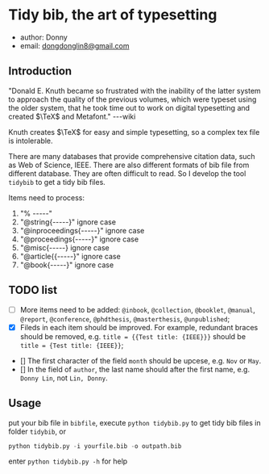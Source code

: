 # Tidy bib, the art of typesetting
- author: Donny
- email:  dongdonglin8@gmail.com

## Introduction
"Donald E. Knuth became so frustrated with the inability of the latter system to approach the quality 
of the previous volumes, which were typeset using the older system, that he took time out to work on 
digital typesetting and created $\TeX$ and Metafont." ---wiki

Knuth creates $\TeX$ for easy and simple typesetting, so a complex tex file is intolerable.

There are many databases that provide comprehensive citation data, such as Web of Science, IEEE. There
are also different formats of bib file from different database. They are often difficult to read. So I
develop the tool `tidybib` to get a tidy bib files.

Items need to process:
1. "% -----"
2. "@string{-----}" ignore case
3. "@inproceedings{-----}" ignore case
4. "@proceedings{-----}" ignore case
5. "@misc{-----} ignore case
6. "@article{{-----}" ignore case
7. "@book{-----}" ignore case

## TODO list
- [ ] More items need to be added: `@inbook`, `@collection`, `@booklet`, `@manual`, `@report`, `@conference`, 
`@phdthesis`, `@masterthesis`, `@unpublished`;
- [x] Fileds in each item should be improved. For example, redundant braces should be removed, e.g. `title = {{Test title: {IEEE}}}`
should be `title = {Test title: {IEEE}}`;
- [] The first character of the field `month` should be upcese, e.g. `Nov` or `May`.
- [] In the field of `author`, the last name should after the first name, e.g. `Donny Lin`, not `Lin, Donny`.

## Usage
put your bib file in `bibfile`, execute `python tidybib.py` to get tidy bib files in folder `tidybib`,
or

```python
python tidybib.py -i yourfile.bib -o outpath.bib
```

enter `python tidybib.py -h` for help